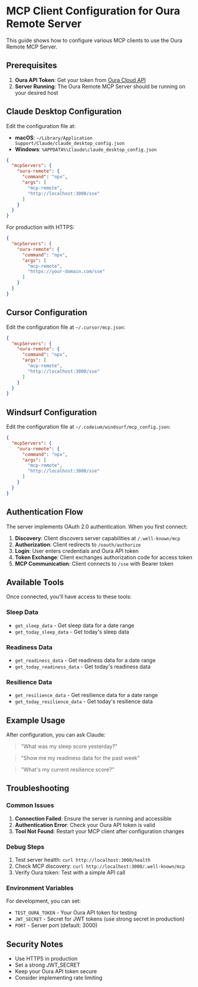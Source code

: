 # MCP Client Configuration for Oura Remote Server

This guide shows how to configure various MCP clients to use the Oura Remote MCP Server.

## Prerequisites

1. **Oura API Token**: Get your token from [Oura Cloud API](https://cloud.ouraring.com/docs/)
2. **Server Running**: The Oura Remote MCP Server should be running on your desired host

## Claude Desktop Configuration

Edit the configuration file at:
- **macOS**: `~/Library/Application Support/Claude/claude_desktop_config.json`
- **Windows**: `%APPDATA%\Claude\claude_desktop_config.json`

```json
{
  "mcpServers": {
    "oura-remote": {
      "command": "npx",
      "args": [
        "mcp-remote",
        "http://localhost:3000/sse"
      ]
    }
  }
}
```

For production with HTTPS:
```json
{
  "mcpServers": {
    "oura-remote": {
      "command": "npx",
      "args": [
        "mcp-remote",
        "https://your-domain.com/sse"
      ]
    }
  }
}
```

## Cursor Configuration

Edit the configuration file at `~/.cursor/mcp.json`:

```json
{
  "mcpServers": {
    "oura-remote": {
      "command": "npx",
      "args": [
        "mcp-remote",
        "http://localhost:3000/sse"
      ]
    }
  }
}
```

## Windsurf Configuration

Edit the configuration file at `~/.codeium/windsurf/mcp_config.json`:

```json
{
  "mcpServers": {
    "oura-remote": {
      "command": "npx",
      "args": [
        "mcp-remote",
        "http://localhost:3000/sse"
      ]
    }
  }
}
```

## Authentication Flow

The server implements OAuth 2.0 authentication. When you first connect:

1. **Discovery**: Client discovers server capabilities at `/.well-known/mcp`
2. **Authorization**: Client redirects to `/oauth/authorize`
3. **Login**: User enters credentials and Oura API token
4. **Token Exchange**: Client exchanges authorization code for access token
5. **MCP Communication**: Client connects to `/sse` with Bearer token

## Available Tools

Once connected, you'll have access to these tools:

### Sleep Data
- `get_sleep_data` - Get sleep data for a date range
- `get_today_sleep_data` - Get today's sleep data

### Readiness Data
- `get_readiness_data` - Get readiness data for a date range
- `get_today_readiness_data` - Get today's readiness data

### Resilience Data
- `get_resilience_data` - Get resilience data for a date range
- `get_today_resilience_data` - Get today's resilience data

## Example Usage

After configuration, you can ask Claude:

> "What was my sleep score yesterday?"

> "Show me my readiness data for the past week"

> "What's my current resilience score?"

## Troubleshooting

### Common Issues

1. **Connection Failed**: Ensure the server is running and accessible
2. **Authentication Error**: Check your Oura API token is valid
3. **Tool Not Found**: Restart your MCP client after configuration changes

### Debug Steps

1. Test server health: `curl http://localhost:3000/health`
2. Check MCP discovery: `curl http://localhost:3000/.well-known/mcp`
3. Verify Oura token: Test with a simple API call

### Environment Variables

For development, you can set:
- `TEST_OURA_TOKEN` - Your Oura API token for testing
- `JWT_SECRET` - Secret for JWT tokens (use strong secret in production)
- `PORT` - Server port (default: 3000)

## Security Notes

- Use HTTPS in production
- Set a strong JWT_SECRET
- Keep your Oura API token secure
- Consider implementing rate limiting 